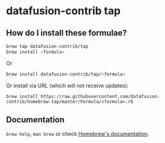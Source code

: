 # datafusion-contrib tap

## How do I install these formulae?

```bash
brew tap datafusion-contrib/tap
brew install <formula>
```

Or

```bash
brew install datafusion-contrib/tap/<formula>
``` 

Or install via URL (which will not receive updates):

```
brew install https://raw.githubusercontent.com/datafusion-contrib/homebrew-tap/master/Formula/<formula>.rb
```

## Documentation
`brew help`, `man brew` or check [Homebrew's documentation](https://docs.brew.sh).
